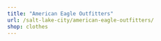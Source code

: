 ```yaml
---
title: "American Eagle Outfitters"
url: /salt-lake-city/american-eagle-outfitters/
shop: clothes
---
```

